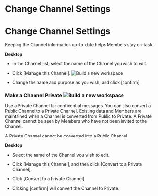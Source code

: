 # Change Channel Settings

Change Channel Settings
=======================

 Keeping the Channel information up-to-date helps Members stay on-task.



**Desktop** 

* In the Channel list, select the name of the Channel you wish to edit.


* Click [Manage this Channel]. ![Build a new workspace](https://files.swit.io/help_image/FB_MC4_Menu.png) 


* Change the name and purpose as you wish, and click [confirm].
    
 ### Make a Channel Private ![Build a new workspace](https://files.swit.io/help_image/GS_04_Private_icon.png)

 Use a Private Channel for confidential messages. You can also convert a Public Channel to a Private Channel. Existing data and Members are maintained when a Channel is converted from Public to Private. A Private Channel cannot be seen by Members who have not been invited to the Channel.

 A Private Channel cannot be converted into a Public Channel.



**Desktop** 

* Select the name of the Channel you wish to edit.


* Click [Manage this Channel], and then click [Convert to a Private Channel].


* Click [Convert to a Private Channel].


* Clicking [confirm] will convert the Channel to Private.
  